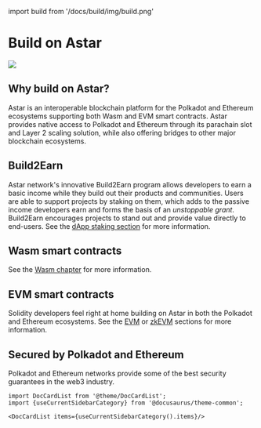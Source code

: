 import build from '/docs/build/img/build.png'

# Build on Astar

<div style={{textAlign: 'center'}}>
  <img src={build} caption="Documentation of all the resources builders need in order to start testing, deploying and interacting with smart contracts on the Astar network" style={{width: 1200}} />
  </div>

## Why build on Astar?

Astar is an interoperable blockchain platform for the Polkadot and Ethereum ecosystems supporting both Wasm and EVM smart contracts. Astar provides native access to Polkadot and Ethereum through its parachain slot and Layer 2 scaling solution, while also offering bridges to other major blockchain ecosystems.

## Build2Earn
Astar network's innovative Build2Earn program allows developers to earn a basic income while they build out their products and communities. Users are able to support projects by staking on them, which adds to the passive income developers earn and forms the basis of an *unstoppable grant*. Build2Earn encourages projects to stand out and provide value directly to end-users. See the [dApp staking section](/docs/build/dapp-staking/) for more information.

## Wasm smart contracts
See the [Wasm chapter](/docs/build/wasm) for more information.

## EVM smart contracts
Solidity developers feel right at home building on Astar in both the Polkadot and Ethereum ecosystems. See the [EVM](/docs/build/evm) or [zkEVM](/docs/build/zkEVM) sections for more information.

## Secured by Polkadot and Ethereum
Polkadot and Ethereum networks provide some of the best security guarantees in the web3 industry.

```mdx-code-block
import DocCardList from '@theme/DocCardList';
import {useCurrentSidebarCategory} from '@docusaurus/theme-common';

<DocCardList items={useCurrentSidebarCategory().items}/>
```
